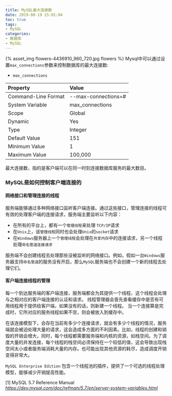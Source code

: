 ```yaml
---
title: MySQL最大连接数
date: 2019-08-19 15:01:04
toc: true
tags:
- MySQL
categories:
- 数据库
- MySQL
---
```


{% asset_img flowers-4436910_960_720.jpg flowers %}
Mysql中可以通过设置<code>max_connections</code>参数来控制数据库的最大连接数:
<!---------------more --------------------->
- <code>max_connections</code>

|Property|Value|
|:-------|:-------|
|Command-Line Format| --max-connections=#|
|System Variable|max_connections|
|Scope|Global|
|Dynamic|Yes|
|Type|Integer|
|Default Value|151|
|Minimum Value| 1|
|Maximum Value| 100,000|

最大连接数，指的是客户端可以在同一时刻连接数据库服务的最大数目。


### MySQL是如何控制客户端连接的

#### 网络接口和管理连接的线程

服务端能够通过多种网络接口监听客户端连接。通过这些接口，管理连接的线程可有效的处理客户端的连接请求，服务端主要监听以下内容：
- 在所有的平台上，都有一个<code>管理线程</code>来处理 <code>TCP/IP</code>请求
- 在<code>Unix</code>上，该<code>管理线程</code>同时也会处理<code>Unix</code>的<code>socket</code>请求
- 在<code>Windows</code>服务器上一个<code>管理线程</code>会处理在<code>共享内存</code>中的连接请求，另一个线程处理<code>命名管道连接请求</code>

服务端不会创建线程去处理那些没被监听的网络接口。例如，假如一台<code>Windows</code>服务器支持<code>命名管道</code>的服务没有开启，那么<code>MySQL</code>服务端也不会创建一个新的线程去处理它们。

#### 客户端连接线程的管理

每一个到达服务端的客户端连接，服务端都会为其提供一个线程，这个线程会处理与之相对应的客户端连接的认证和请求。
线程管理器会首先查看缓存中是否有可用线程用于提供给客户端，如果没有的话，则新建一个线程。
当一个连接算是完成时，它所对应的服务线程如果不空，则会被放入到缓存中。


在该连接模型下，会存在当前有多少个连接请求，就会有多少个线程的情况，服务端就会被迫处理大量的请求，这会造成多方面的不利因素。比如，线程的创建和销毁的开销会增大，同时，每个线程都需要服务端和内核的资源，如栈空间。为了调度大量的并发连接，每个线程的栈空间必须保持在一个较低的值，这会导致出现栈空间太小或者服务端消耗大量的内存。也可能出现其他资源的耗尽，造成调度开销变得非常大。

<code>MySQL Enterprise Edition</code> 包含一个线程池的插件，提供了一个可选的线程处理模型，能够减少开销提高性能。




[1] MySQL 5.7 Reference Manual _https://dev.mysql.com/doc/refman/5.7/en/server-system-variables.html_

